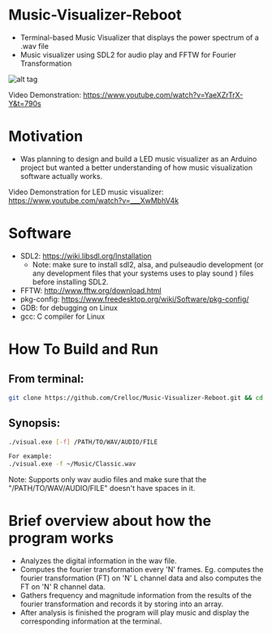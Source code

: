 # Music-Visualizer-Reboot 

  - Terminal-based Music Visualizer that displays the power spectrum of a .wav file
  - Music visualizer using SDL2 for audio play and FFTW for Fourier Transformation

![alt tag](https://github.com/Crelloc/Music-Visualizer-Reboot/blob/master/rebooted.gif)

Video Demonstration: https://www.youtube.com/watch?v=YaeXZrTrX-Y&t=790s

# Motivation

  - Was planning to design and build a LED music visualizer as an Arduino project but wanted a better understanding of how music visualization software actually works.
  
Video Demonstration for LED music visualizer: https://www.youtube.com/watch?v=___XwMbhV4k

# Software

  - SDL2: https://wiki.libsdl.org/Installation
      - Note: make sure to install sdl2, alsa, and pulseaudio development (or any development files that your systems uses to play sound ) files before installing SDL2.
  - FFTW: http://www.fftw.org/download.html
  - pkg-config: https://www.freedesktop.org/wiki/Software/pkg-config/
  - GDB: for debugging on Linux
  - gcc: C compiler for Linux
  
# How To Build and Run

## From terminal:

```bash
git clone https://github.com/Crelloc/Music-Visualizer-Reboot.git && cd Music-Visualizer-Reboot && make
```
## Synopsis:



```bash
./visual.exe [-f] /PATH/TO/WAV/AUDIO/FILE

For example:
./visual.exe -f ~/Music/Classic.wav
```
Note: Supports only wav audio files and make sure that the "/PATH/TO/WAV/AUDIO/FILE" doesn't have spaces in it.
# Brief overview about how the program works
  - Analyzes the digital information in the wav file.
  - Computes the fourier transformation every 'N' frames. Eg. computes the fourier transformation (FT) on 'N' L channel data and also computes the FT on 'N' R channel data.
  - Gathers frequency and magnitude information from the results of the fourier transformation and records it by storing into an array.
  - After analysis is finished the program will play music and display the corresponding information at the terminal.
